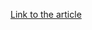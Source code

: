 [Link to the article](https://web.archive.org/web/20210613070852/https://albocoder.github.io/malware/2021/06/01/SandboxStudy.html)
